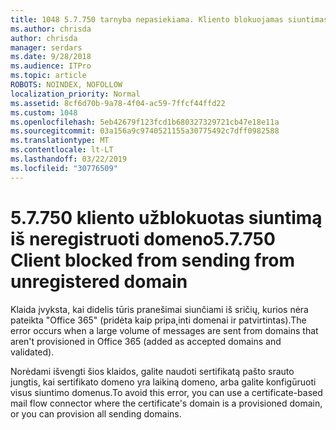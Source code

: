 ```yaml
---
title: 1048 5.7.750 tarnyba nepasiekiama. Kliento blokuojamas siuntimas iš neregistruota domenai
ms.author: chrisda
author: chrisda
manager: serdars
ms.date: 9/28/2018
ms.audience: ITPro
ms.topic: article
ROBOTS: NOINDEX, NOFOLLOW
localization_priority: Normal
ms.assetid: 8cf6d70b-9a78-4f04-ac59-7ffcf44ffd22
ms.custom: 1048
ms.openlocfilehash: 5eb42679f123fcd1b680327329721cb47e18e11a
ms.sourcegitcommit: 03a156a9c9740521155a30775492c7dff0982588
ms.translationtype: MT
ms.contentlocale: lt-LT
ms.lasthandoff: 03/22/2019
ms.locfileid: "30776509"
---
```

# <a name="57750-client-blocked-from-sending-from-unregistered-domain"></a><span data-ttu-id="b4b45-103">5.7.750 kliento užblokuotas siuntimą iš neregistruoti domeno</span><span class="sxs-lookup"><span data-stu-id="b4b45-103">5.7.750 Client blocked from sending from unregistered domain</span></span>

<span data-ttu-id="b4b45-104">Klaida įvyksta, kai didelis tūris pranešimai siunčiami iš sričių, kurios nėra pateikta "Office 365" (pridėta kaip pripa˛inti domenai ir patvirtintas).</span><span class="sxs-lookup"><span data-stu-id="b4b45-104">The error occurs when a large volume of messages are sent from domains that aren't provisioned in Office 365 (added as accepted domains and validated).</span></span>
  
<span data-ttu-id="b4b45-105">Norėdami išvengti šios klaidos, galite naudoti sertifikatą pašto srauto jungtis, kai sertifikato domeno yra laikiną domeno, arba galite konfigūruoti visus siuntimo domenus.</span><span class="sxs-lookup"><span data-stu-id="b4b45-105">To avoid this error, you can use a certificate-based mail flow connector where the certificate's domain is a provisioned domain, or you can provision all sending domains.</span></span>
  

